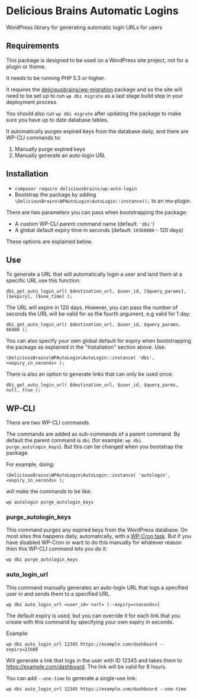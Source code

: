 # Delicious Brains Automatic Logins

WordPress library for generating automatic login URLs for users

## Requirements

This package is designed to be used on a WordPress site project, not for a plugin or theme.

It needs to be running PHP 5.3 or higher.

It requires the [deliciousbrains/wp-migration](https://github.com/deliciousbrains/wp-migrations) package and so the site will need to be set up to run `wp dbi migrate` as a last stage build step in your deployment process.

You should also run `wp dbi migrate` after updating the package to make sure you have up to date database tables.

It automatically purges expired keys from the database daily, and there are WP-CLI commands to:

1. Manually purge expired keys
2. Manually generate an auto-login URL

## Installation

- `composer require deliciousbrains/wp-auto-login`
- Bootstrap the package by adding `\DeliciousBrains\WPAutoLogin\AutoLogin::instance();` to an mu-plugin.

There are two parameters you can pass when bootstrapping the package:

 * A custom WP-CLI parent command name (default: `'dbi'`)
 * A global default expiry time in seconds (default: `10368000` - 120 days)

 These options are explained below.

## Use

To generate a URL that will automatically login a user and land them at a specific URL use this function:

`dbi_get_auto_login_url( $destination_url, $user_id, [$query_params], [$expiry], [$one_time] );`

The URL will expire in 120 days. However, you can pass the number of seconds the URL will be valid for as the fourth argument, e.g valid for 1 day:

`dbi_get_auto_login_url( $destination_url, $user_id, $query_params, 86400 );`

You can also specify your own global default for expiry when bootstrapping the package as explained in the "Installation" section above. Use:

`\DeliciousBrains\WPAutoLogin\AutoLogin::instance( 'dbi', <expiry_in_seconds> );`

There is also an option to generate links that can only be used once:

`dbi_get_auto_login_url( $destination_url, $user_id, $query_parms, null, true );`

## WP-CLI

There are two WP-CLI commands.

The commands are added as sub-commands of a parent command. By default the parent command is `dbi` (for example: `wp dbi purge_autologin_keys`). But this can be changed when you bootstrap the package.

For example, doing:

`\DeliciousBrains\WPAutoLogin\AutoLogin::instance( 'autologin', <expiry_in_seconds> );`

will make the commands to be like:

`wp autologin purge_autologin_keys`

### purge_autologin_keys

This command purges any expired keys from the WordPress database. On most sites this happens daily, automatically, with a [WP-Cron task](https://developer.wordpress.org/plugins/cron/). But if you have disabled WP-Cron or want to do this manually for whatever reason then this WP-CLI command lets you do it:

`wp dbi purge_autologin_keys`

### auto_login_url

This command manually generates an auto-login URL that logs a specified user in and sends them to a specified URL.

`wp dbi auto_login_url <user_id> <url> [--expiry=<seconds>]`

The default expiry is used, but you can override it for each link that you create with this command by specifying your own expiry in seconds.

Example:

`wp dbi auto_login_url 12345 https://example.com/dashboard --expiry=21600`

Will generate a link that logs in the user with ID 12345 and takes them to https://example.com/dashboard. The link will be valid for 6 hours.

You can add `--one-time` to generate a single-use link:

`wp dbi auto_login_url 12345 https://example.com/dashboard --one-time`
